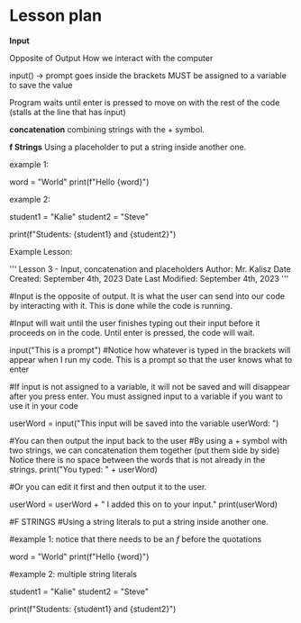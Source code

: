 # Lesson plan
  
**Input**

Opposite of Output
How we interact with the computer

input() -> prompt goes inside the brackets
MUST be assigned to a variable to save the value

Program waits until enter is pressed to move on with the rest of the code (stalls at the line that has input)

**concatenation** 
combining strings with the + symbol.

**f Strings**
Using a placeholder to put a string inside another one.

example 1:

word = "World"
print(f"Hello {word}")

example 2:

student1 = "Kalie"
student2 = "Steve"

print(f"Students: {student1} and {student2}")

Example Lesson:

'''
Lesson 3 - Input, concatenation and placeholders
Author: Mr. Kalisz
Date Created: September 4th, 2023
Date Last Modified: September 4th, 2023
'''

#Input is the opposite of output.  It is what the user can send into our code by interacting with it.  This is done while the code is running.

#Input will wait until the user finishes typing out their input before it proceeds on in the code.  Until enter is pressed, the code will wait.

input("This is a prompt") #Notice how whatever is typed in the brackets will appear when I run my code.  This is a prompt so that the user knows what to enter

#If input is not assigned to a variable, it will not be saved and will disappear after you press enter.  You must assigned input to a variable if you want to use it in your code

userWord = input("This input will be saved into the variable userWord: ")

#You can then output the input back to the user
#By using a + symbol with two strings, we can concatenation them together (put them side by side)  Notice there is no space between the words that is not already in the strings.
print("You typed: " + userWord)

#Or you can edit it first and then output it to the user.

userWord = userWord + " I added this on to your input."
print(userWord)

#F STRINGS
#Using a string literals to put a string inside another one.

#example 1: notice that there needs to be an _f_ before the quotations

word = "World"
print(f"Hello {word}")

#example 2: multiple string literals

student1 = "Kalie"
student2 = "Steve"

print(f"Students: {student1} and {student2}")